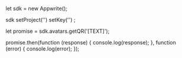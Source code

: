 let sdk = new Appwrite();

sdk
    setProject('')
    setKey('')
;

let promise = sdk.avatars.getQR('[TEXT]');

promise.then(function (response) {
    console.log(response);
}, function (error) {
    console.log(error);
});